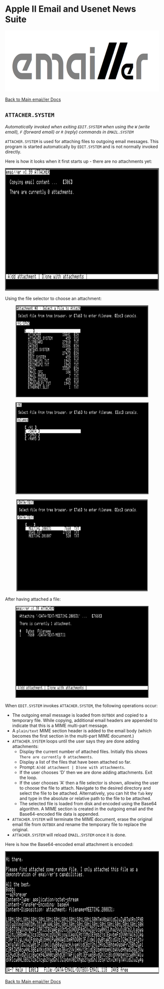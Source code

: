 # Apple II Email and Usenet News Suite

<p align="center"><img src="img/emailler-logo.png" alt="emai//er-logo" height="200px"></p>

[Back to Main emai//er Docs](README-emailler.md#detailed-documentation-for-email-functions)

## `ATTACHER.SYSTEM`

*Automatically invoked when exiting `EDIT.SYSTEM` when using the `W` (write email), `F` (forward email) or `R` (reply) commands in `EMAIL.SYSTEM`*

`ATTACHER.SYSTEM` is used for attaching files to outgoing email messages.  This program is started automatically by `EDIT.SYSTEM` and is not normally invoked directly.

Here is how it looks when it first starts up - there are no attachments yet:
<p align="center"><img src="img/attacher-0.png" alt="Attacher Startup" height="400px"></p>

Using the file selector to choose an attachment:
<p align="center"><img src="img/attacher-fileui.png" alt="Attacher File UI" height="300px"></p>
<p align="center"><img src="img/attacher-fileui-vols.png" alt="Attacher File UI" height="300px"></p>
<p align="center"><img src="img/attacher-fileui-select.png" alt="Attacher File UI" height="300px"></p>

After having attached a file:
<p align="center"><img src="img/attacher-1.png" alt="Attacher with One File" height="300px"></p>

When `EDIT.SYSTEM` invokes `ATTACHER.SYSTEM`, the following operations occur:

 - The outgoing email message is loaded from `OUTBOX` and copied to a temporary file. While copying, additional email headers are appended to indicate that this is a MIME multi-part message.
 - A `plain/text` MIME section header is added to the email body (which becomes the first section in the multi-part MIME document.)
 - `ATTACHER.SYSTEM` loops until the user says they are done adding attachments:
   - Display the current number of attached files. Initially this shows `There are currently 0 attachments`.
   - Display a list of the files that have been attached so far.
   - Prompt: `A)dd attachment | D)one with attachments`.
   - If the user chooses 'D' then we are done adding attachments. Exit the loop.
   - If the user chooses 'A' then a file selector is shown, allowing the user to choose the file to attach. Navigate to the desired directory and select the file to be attached. Alternatively, you can hit the `Tab` key and type in the absolute or relative path to the file to be attached.
   - The selected file is loaded from disk and encoded using the Base64 algorithm. A MIME section is created in the outgoing email and the Base64-encoded file data is appended.
 - `ATTACHER.SYSTEM` will terminate the MIME document, erase the original email file from `OUTBOX` and rename the temporary file to replace the original.
 - `ATTACHER.SYSTEM` will reload `EMAIL.SYSTEM` once it is done.

Here is how the Base64-encoded email attachment is encoded:
<p align="center"><img src="img/edit-email-base64.png" alt="Base64 Encoded" height="400px"></p>


[Back to Main emai//er Docs](README-emailler.md#detailed-documentation-for-email-functions)

